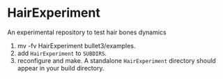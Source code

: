 # HairExperiment
An experimental repository to test hair bones dynamics

1. mv -fv HairExperiment bullet3/examples.
2. add ```HairExperiment``` to ```SUBDIRS```.
3. reconfigure and make. A standalone ```HairExperiment``` directory should appear in your build directory.